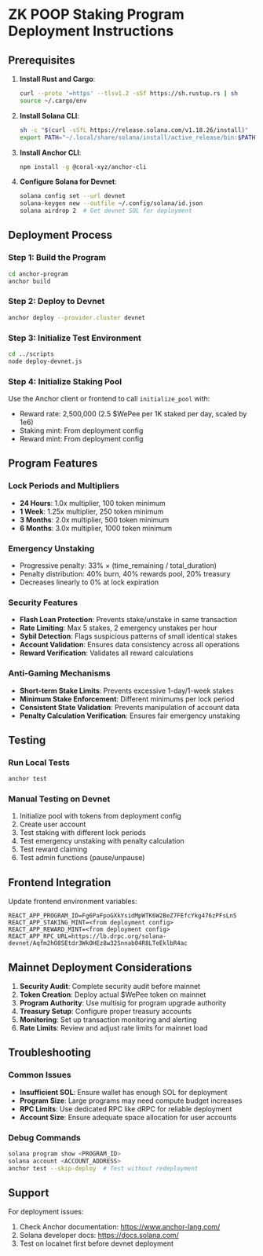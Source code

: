 # ZK POOP Staking Program Deployment Instructions

## Prerequisites

1. **Install Rust and Cargo**:
   ```bash
   curl --proto '=https' --tlsv1.2 -sSf https://sh.rustup.rs | sh
   source ~/.cargo/env
   ```

2. **Install Solana CLI**:
   ```bash
   sh -c "$(curl -sSfL https://release.solana.com/v1.18.26/install)"
   export PATH="~/.local/share/solana/install/active_release/bin:$PATH"
   ```

3. **Install Anchor CLI**:
   ```bash
   npm install -g @coral-xyz/anchor-cli
   ```

4. **Configure Solana for Devnet**:
   ```bash
   solana config set --url devnet
   solana-keygen new --outfile ~/.config/solana/id.json
   solana airdrop 2  # Get devnet SOL for deployment
   ```

## Deployment Process

### Step 1: Build the Program
```bash
cd anchor-program
anchor build
```

### Step 2: Deploy to Devnet
```bash
anchor deploy --provider.cluster devnet
```

### Step 3: Initialize Test Environment
```bash
cd ../scripts
node deploy-devnet.js
```

### Step 4: Initialize Staking Pool
Use the Anchor client or frontend to call `initialize_pool` with:
- Reward rate: 2,500,000 (2.5 $WePee per 1K staked per day, scaled by 1e6)
- Staking mint: From deployment config
- Reward mint: From deployment config

## Program Features

### Lock Periods and Multipliers
- **24 Hours**: 1.0x multiplier, 100 token minimum
- **1 Week**: 1.25x multiplier, 250 token minimum  
- **3 Months**: 2.0x multiplier, 500 token minimum
- **6 Months**: 3.0x multiplier, 1000 token minimum

### Emergency Unstaking
- Progressive penalty: 33% × (time_remaining / total_duration)
- Penalty distribution: 40% burn, 40% rewards pool, 20% treasury
- Decreases linearly to 0% at lock expiration

### Security Features
- **Flash Loan Protection**: Prevents stake/unstake in same transaction
- **Rate Limiting**: Max 5 stakes, 2 emergency unstakes per hour
- **Sybil Detection**: Flags suspicious patterns of small identical stakes
- **Account Validation**: Ensures data consistency across all operations
- **Reward Verification**: Validates all reward calculations

### Anti-Gaming Mechanisms
- **Short-term Stake Limits**: Prevents excessive 1-day/1-week stakes
- **Minimum Stake Enforcement**: Different minimums per lock period
- **Consistent State Validation**: Prevents manipulation of account data
- **Penalty Calculation Verification**: Ensures fair emergency unstaking

## Testing

### Run Local Tests
```bash
anchor test
```

### Manual Testing on Devnet
1. Initialize pool with tokens from deployment config
2. Create user account
3. Test staking with different lock periods
4. Test emergency unstaking with penalty calculation
5. Test reward claiming
6. Test admin functions (pause/unpause)

## Frontend Integration

Update frontend environment variables:
```env
REACT_APP_PROGRAM_ID=Fg6PaFpoGXkYsidMpWTK6W2BeZ7FEfcYkg476zPFsLnS
REACT_APP_STAKING_MINT=<from deployment config>
REACT_APP_REWARD_MINT=<from deployment config>
REACT_APP_RPC_URL=https://lb.drpc.org/solana-devnet/Aqfm2hO8SEtdr3WkOHEz8w32Snnab04R8LTeEklbR4ac
```

## Mainnet Deployment Considerations

1. **Security Audit**: Complete security audit before mainnet
2. **Token Creation**: Deploy actual $WePee token on mainnet
3. **Program Authority**: Use multisig for program upgrade authority
4. **Treasury Setup**: Configure proper treasury accounts
5. **Monitoring**: Set up transaction monitoring and alerting
6. **Rate Limits**: Review and adjust rate limits for mainnet load

## Troubleshooting

### Common Issues
- **Insufficient SOL**: Ensure wallet has enough SOL for deployment
- **Program Size**: Large programs may need compute budget increases
- **RPC Limits**: Use dedicated RPC like dRPC for reliable deployment
- **Account Size**: Ensure adequate space allocation for user accounts

### Debug Commands
```bash
solana program show <PROGRAM_ID>
solana account <ACCOUNT_ADDRESS>
anchor test --skip-deploy  # Test without redeployment
```

## Support

For deployment issues:
1. Check Anchor documentation: https://www.anchor-lang.com/
2. Solana developer docs: https://docs.solana.com/
3. Test on localnet first before devnet deployment